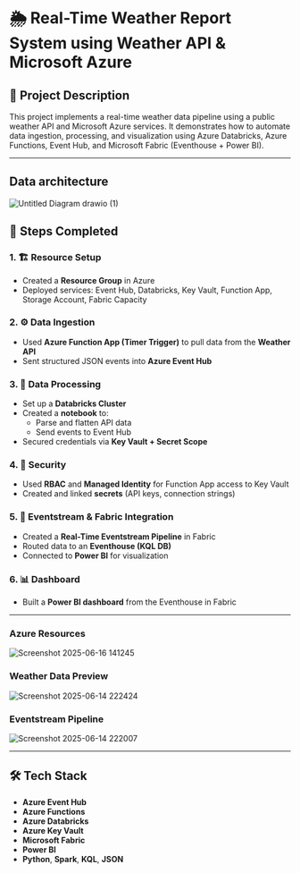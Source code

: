 
# 🌦️ Real-Time Weather Report System using Weather API & Microsoft Azure

## 📌 Project Description
This project implements a real-time weather data pipeline using a public weather API and Microsoft Azure services. It demonstrates how to automate data ingestion, processing, and visualization using Azure Databricks, Azure Functions, Event Hub, and Microsoft Fabric (Eventhouse + Power BI).

---
## Data architecture
![Untitled Diagram drawio (1)](https://github.com/user-attachments/assets/1ed5ba66-03f6-4d35-b708-2bbd03a6360a)

## 🚀 Steps Completed

### 1. 🏗️ Resource Setup
- Created a **Resource Group** in Azure
- Deployed services: Event Hub, Databricks, Key Vault, Function App, Storage Account, Fabric Capacity

### 2. ⚙️ Data Ingestion
- Used **Azure Function App (Timer Trigger)** to pull data from the **Weather API**
- Sent structured JSON events into **Azure Event Hub**

### 3. 🧼 Data Processing
- Set up a **Databricks Cluster**
- Created a **notebook** to:
  - Parse and flatten API data
  - Send events to Event Hub
- Secured credentials via **Key Vault + Secret Scope**

### 4. 🔐 Security
- Used **RBAC** and **Managed Identity** for Function App access to Key Vault
- Created and linked **secrets** (API keys, connection strings)

### 5. 🔁 Eventstream & Fabric Integration
- Created a **Real-Time Eventstream Pipeline** in Fabric
- Routed data to an **Eventhouse (KQL DB)**
- Connected to **Power BI** for visualization

### 6. 📊 Dashboard
- Built a **Power BI dashboard** from the Eventhouse in Fabric

---
### Azure Resources
![Screenshot 2025-06-16 141245](https://github.com/user-attachments/assets/fc6fd986-f5b0-4609-adc3-4dce889ee48f)

### Weather Data Preview
![Screenshot 2025-06-14 222424](https://github.com/user-attachments/assets/0974f5cb-3092-405e-b413-97e138462518)

### Eventstream Pipeline
![Screenshot 2025-06-14 222007](https://github.com/user-attachments/assets/783fb7a7-30d6-4b83-a604-b669f94e6484)

---

## 🛠️ Tech Stack

- **Azure Event Hub**
- **Azure Functions**
- **Azure Databricks**
- **Azure Key Vault**
- **Microsoft Fabric**
- **Power BI**
- **Python**, **Spark**, **KQL**, **JSON**

